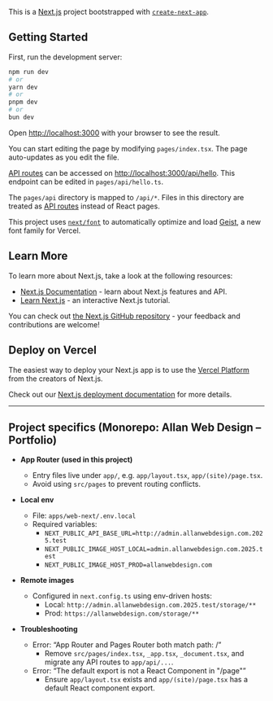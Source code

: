 This is a [Next.js](https://nextjs.org) project bootstrapped with [`create-next-app`](https://nextjs.org/docs/pages/api-reference/create-next-app).

## Getting Started

First, run the development server:

```bash
npm run dev
# or
yarn dev
# or
pnpm dev
# or
bun dev
```

Open [http://localhost:3000](http://localhost:3000) with your browser to see the result.

You can start editing the page by modifying `pages/index.tsx`. The page auto-updates as you edit the file.

[API routes](https://nextjs.org/docs/pages/building-your-application/routing/api-routes) can be accessed on [http://localhost:3000/api/hello](http://localhost:3000/api/hello). This endpoint can be edited in `pages/api/hello.ts`.

The `pages/api` directory is mapped to `/api/*`. Files in this directory are treated as [API routes](https://nextjs.org/docs/pages/building-your-application/routing/api-routes) instead of React pages.

This project uses [`next/font`](https://nextjs.org/docs/pages/building-your-application/optimizing/fonts) to automatically optimize and load [Geist](https://vercel.com/font), a new font family for Vercel.

## Learn More

To learn more about Next.js, take a look at the following resources:

- [Next.js Documentation](https://nextjs.org/docs) - learn about Next.js features and API.
- [Learn Next.js](https://nextjs.org/learn-pages-router) - an interactive Next.js tutorial.

You can check out [the Next.js GitHub repository](https://github.com/vercel/next.js) - your feedback and contributions are welcome!

## Deploy on Vercel

The easiest way to deploy your Next.js app is to use the [Vercel Platform](https://vercel.com/new?utm_medium=default-template&filter=next.js&utm_source=create-next-app&utm_campaign=create-next-app-readme) from the creators of Next.js.

Check out our [Next.js deployment documentation](https://nextjs.org/docs/pages/building-your-application/deploying) for more details.

---

## Project specifics (Monorepo: Allan Web Design – Portfolio)

- **App Router (used in this project)**
  - Entry files live under `app/`, e.g. `app/layout.tsx`, `app/(site)/page.tsx`.
  - Avoid using `src/pages` to prevent routing conflicts.

- **Local env**
  - File: `apps/web-next/.env.local`
  - Required variables:
    - `NEXT_PUBLIC_API_BASE_URL=http://admin.allanwebdesign.com.2025.test`
    - `NEXT_PUBLIC_IMAGE_HOST_LOCAL=admin.allanwebdesign.com.2025.test`
    - `NEXT_PUBLIC_IMAGE_HOST_PROD=allanwebdesign.com`

- **Remote images**
  - Configured in `next.config.ts` using env-driven hosts:
    - Local: `http://admin.allanwebdesign.com.2025.test/storage/**`
    - Prod: `https://allanwebdesign.com/storage/**`

- **Troubleshooting**
  - Error: “App Router and Pages Router both match path: /”
    - Remove `src/pages/index.tsx`, `_app.tsx`, `_document.tsx`, and migrate any API routes to `app/api/...`.
  - Error: “The default export is not a React Component in "/page"”
    - Ensure `app/layout.tsx` exists and `app/(site)/page.tsx` has a default React component export.

